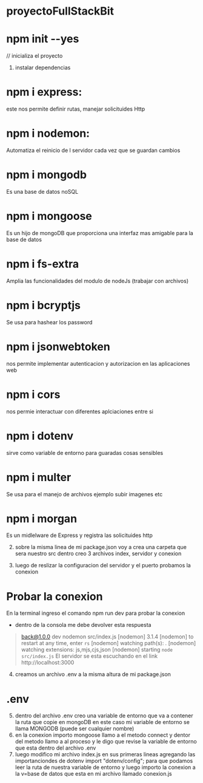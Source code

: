# proyectoFullStackBit
# npm init --yes 
// inicializa el proyecto 
1. instalar dependencias 
# npm i express: 
este nos permite definir rutas, manejar solicituides Http
# npm i nodemon: 
Automatiza el reinicio de l servidor cada vez que se guardan cambios 
# npm i mongodb 
Es una base de datos noSQL 
# npm i mongoose
Es un hijo de mongoDB que proporciona una interfaz mas amigable para la base de datos 
# npm i fs-extra 
Amplia las funcionalidades del modulo de nodeJs (trabajar con archivos)
# npm i bcryptjs 
Se usa para hashear los password
# npm i jsonwebtoken
nos permite implementar autenticacion y autorizacion en las aplicaciones web 
# npm i cors
nos permie interactuar con diferentes aplciaciones entre si 
# npm i dotenv 
sirve como variable de entorno para guaradas cosas sensibles 
# npm i multer
Se usa para el manejo de archivos ejemplo subir imagenes etc
# npm i morgan 
Es un midlelware de Express y registra las solicituides http 

2. sobre la misma linea de mi package.json  voy a crea una carpeta que sera nuestro src dentro creo 3 archivos index, servidor y conexion 

3. luego de reslizar la configuracion del servidor y el puerto probamos la conexion 
# Probar la conexion

En la terminal ingreso el comando npm run dev para probar la conexion 
* dentro de la consola me debe devolver esta respuesta 
> back@1.0.0 dev
> nodemon src/index.js
[nodemon] 3.1.4
[nodemon] to restart at any time, enter `rs`
[nodemon] watching path(s): *.*
[nodemon] watching extensions: js,mjs,cjs,json
[nodemon] starting `node src/index.js`
El servidor se esta escuchando en el link http://localhost:3000

4. creamos un archivo .env a la misma altura de mi package.json
# .env
5. dentro del archivo .env creo una variable de entorno que va a contener la ruta que copie en mongoDB en este caso mi variable de entorno se llama MONGODB (puede ser cualquier nombre)
6. en la conexion importo mongoose  llamo a el metodo connect y dentor del metodo llamo a al proceso y le digo que revise la variable de entorno que esta dentro del archivo .env 
7. luego modifico mi archivo index.js en sus primeras lineas agregando las importanciondes de dotenv import "dotenv/config"; para que podamos leer la ruta de nuestra variable de entorno y luego importo la conexion a la v=base de datos que esta en mi archivo llamado conexion.js 